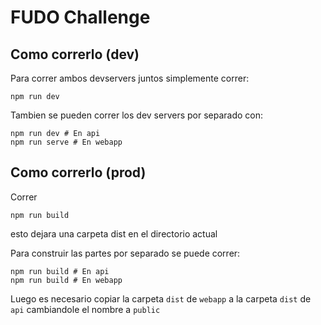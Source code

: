 # FUDO Challenge
## Como correrlo (dev)
Para correr ambos devservers juntos simplemente correr:
```
npm run dev
```
Tambien se pueden correr los dev servers por separado con:
```
npm run dev # En api
npm run serve # En webapp 
```
## Como correrlo (prod)
Correr 
```
npm run build
```
esto dejara una carpeta dist en el directorio actual

Para construir las partes por separado se puede correr:
```
npm run build # En api
npm run build # En webapp 
```
Luego es necesario copiar la carpeta ```dist``` de ```webapp``` a la carpeta ```dist``` de ```api``` cambiandole el nombre a ```public```

